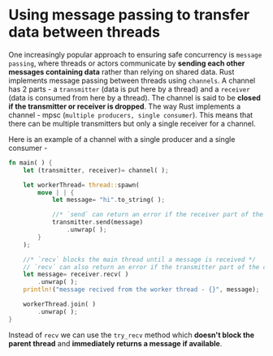 # Using message passing to transfer data between threads

One increasingly popular approach to ensuring safe concurrency is `message passing`, where threads or actors communicate by **sending each other messages containing data** rather than relying on shared data. Rust implements message passing between threads using `channels`.
A channel has 2 parts - a `transmitter` (data is put here by a thread) and a `receiver` (data is consumed from here by a thread). The channel is said to be **closed if the transmitter or receiver is dropped**.
The way Rust implements a channel - mpsc (`multiple producers, single consumer`). This means that there can be multiple transmitters but only a single receiver for a channel.

Here is an example of a channel with a single producer and a single consumer -
```rust
fn main( ) {
    let (transmitter, receiver)= channel( );

    let workerThread= thread::spawn(
        move | | {
            let message= "hi".to_string( );

            //* `send` can return an error if the receiver part of the channel has been dropped */
            transmitter.send(message)
                .unwrap( );
        }
    );

    //* `recv` blocks the main thread until a message is received */
    // `recv` can also return an error if the transmitter part of the channel is closed
    let message= receiver.recv( )
        .unwrap( );
    println!("message recived from the worker thread - {}", message);

    workerThread.join( )
        .unwrap( );
}
```

Instead of `recv` we can use the `try_recv` method which **doesn't block the parent thread** and **immediately returns a message if available**.